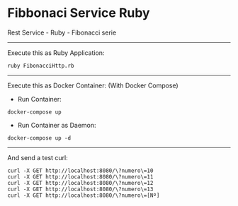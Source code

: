 # Fibbonaci Service Ruby
Rest Service - Ruby - Fibonacci serie

----------------------------------------

Execute this as Ruby Application:
```
ruby FibonacciHttp.rb
```

----------------------------------------

Execute this as Docker Container: (With Docker Compose)
- Run Container:
```
docker-compose up
```

- Run Container as Daemon:
```
docker-compose up -d
```
----------------------------------------

And send a test curl:
```
curl -X GET http://localhost:8080/\?numero\=10
curl -X GET http://localhost:8080/\?numero\=11
curl -X GET http://localhost:8080/\?numero\=12
curl -X GET http://localhost:8080/\?numero\=13
curl -X GET http://localhost:8080/\?numero\=[Nº]
```
